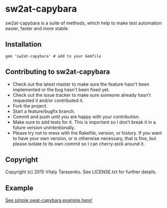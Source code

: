 sw2at-capybara
==============

sw2at-capybara is a suite of methods, which help to make test automation easier, faster and more stable.

Installation
-----------------

    gem 'sw2at-capybara' # add to your Gemfile
    
Contributing to sw2at-capybara
-----------------
 
* Check out the latest master to make sure the feature hasn't been implemented or the bug hasn't been fixed yet.
* Check out the issue tracker to make sure someone already hasn't requested it and/or contributed it.
* Fork the project.
* Start a feature/bugfix branch.
* Commit and push until you are happy with your contribution.
* Make sure to add tests for it. This is important so I don't break it in a future version unintentionally.
* Please try not to mess with the Rakefile, version, or history. If you want to have your own version, or is otherwise necessary, that is fine, but please isolate to its own commit so I can cherry-pick around it.

Copyright
-----------------
Copyright (c) 2015 Vitaly Tarasenko. See LICENSE.txt for
further details.

Example
-----------------
[See simple swat-capybara example here!](https://github.com/tw4qa/swat-capybara-example)
